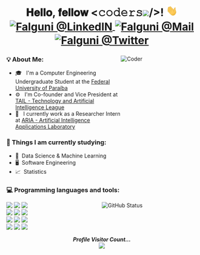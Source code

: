 <h1 align="center">𝐇𝐞𝐥𝐥𝐨, 𝐟𝐞𝐥𝐥𝐨𝐰 <𝚌𝚘𝚍𝚎𝚛𝚜<img src="https://github.com/TheDudeThatCode/TheDudeThatCode/blob/master/Assets/Earth.gif" width="24px">/>! <img src="https://raw.githubusercontent.com/ABSphreak/ABSphreak/master/gifs/Hi.gif" width="30px">
<br>
<a href="https://www.linkedin.com/in/jpvt">
  <img align="center" alt="Falguni @LinkedIN" width="22px" src="https://cdn.jsdelivr.net/npm/simple-icons@v3/icons/linkedin.svg" />
</a>
  <a href="mailto:joaoteixeira@eng.ci.ufpb.br.com">
  <img align="center" alt="Falguni @Mail" width="22px" src="https://cdn.jsdelivr.net/npm/simple-icons@v3/icons/gmail.svg" />
</a>
<a href="https://twitter.com/jotapevt">
  <img align="center" alt="Falguni @Twitter" width="22px" src="https://cdn.jsdelivr.net/npm/simple-icons@v3/icons/twitter.svg" />
</a>
</h1>


<div>
  <img width = "40%" align="right" alt="Coder" height="250px" src="https://i.pinimg.com/originals/14/c0/44/14c04497d676307a61dc5e2fce82c7cb.gif" />
<div align="left"> 
  <h3> <strong>💡 About Me: </strong></h3>
  
  - 🎓 &nbsp; I'm a Computer Engineering Undergraduate Student at the [Federal University of Paraíba](https://www.ufpb.br)
  - ⚙️ &nbsp; I'm Co-founder and Vice President at [TAIL - Technology and Artificial Intelligence League](https://aria.ci.ufpb.br/tail/)
  - 🔬 &nbsp; I currently work as a Researcher Intern at [ARIA - Artificial Intelligence Applications Laboratory](https://aria.ci.ufpb.br)
</div>

<div align="left"> 
  <h3><strong> 🌱 Things I am currently studying: </strong></h3>
  
  - 🤖 &nbsp;Data Science & Machine Learning 
  - 🖥️ &nbsp;Software Engineering
  - 📈 &nbsp;Statistics
</div>  
</div>
 
### 💻 Programming languages and tools: 
<p>
  
<img width="50%" align="right" src="https://github-readme-stats.vercel.app/api?username=jpvt&count_private=true&show_icons=true&theme=graywhite" alt="GitHub Status"/>

<code><img width="4%" src="https://upload.wikimedia.org/wikipedia/commons/1/18/ISO_C%2B%2B_Logo.svg"></code>
<code><img width="12%" src="https://www.vectorlogo.zone/logos/python/python-ar21.svg"></code>
<code><img width="12%" src="https://www.vectorlogo.zone/logos/julialang/julialang-ar21.svg"></code>
<br />
<code><img width="10%" src="https://www.vectorlogo.zone/logos/numpy/numpy-ar21.svg"></code>
<code><img width="12%" src="https://upload.wikimedia.org/wikipedia/fr/3/37/Logo_Matplotlib.svg"></code>
<code><img width="10%" src="https://upload.wikimedia.org/wikipedia/commons/e/ed/Pandas_logo.svg"></code>
<br />
<code><img width="10%" src="https://www.vectorlogo.zone/logos/tensorflow/tensorflow-ar21.svg"></code>
<code><img width="10%" src="https://www.vectorlogo.zone/logos/pytorch/pytorch-ar21.svg"></code>
<code><img width="10%" src="https://upload.wikimedia.org/wikipedia/commons/0/05/Scikit_learn_logo_small.svg"></code>
<br />
<code><img width="15%" src="https://www.vectorlogo.zone/logos/postgresql/postgresql-horizontal.svg"></code>
<code><img width="10%" src="https://www.vectorlogo.zone/logos/apache_kafka/apache_kafka-ar21.svg"></code>
<code><img width="10%" src="https://www.vectorlogo.zone/logos/git-scm/git-scm-ar21.svg"></code>
</p>

<p align="center"> 
  <i><b>Profile Visitor Count...</b></i><br>
  <img src="https://profile-counter.glitch.me/jpvt/count.svg" />
</p>

